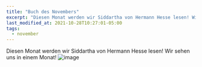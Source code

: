 ```yaml
---
title: "Buch des Novembers"
excerpt: "Diesen Monat werden wir Siddartha von Hermann Hesse lesen! Wir sehen uns in einem Monat!"
last_modified_at: 2021-10-28T10:27:01-05:00
tags: 
  - november
---
```

Diesen Monat werden wir Siddartha von Hermann Hesse lesen! Wir sehen uns in einem Monat! 
![image](https://user-images.githubusercontent.com/14193782/139135016-e536c730-5a49-41da-8e2e-723a78517ba8.png "book")
